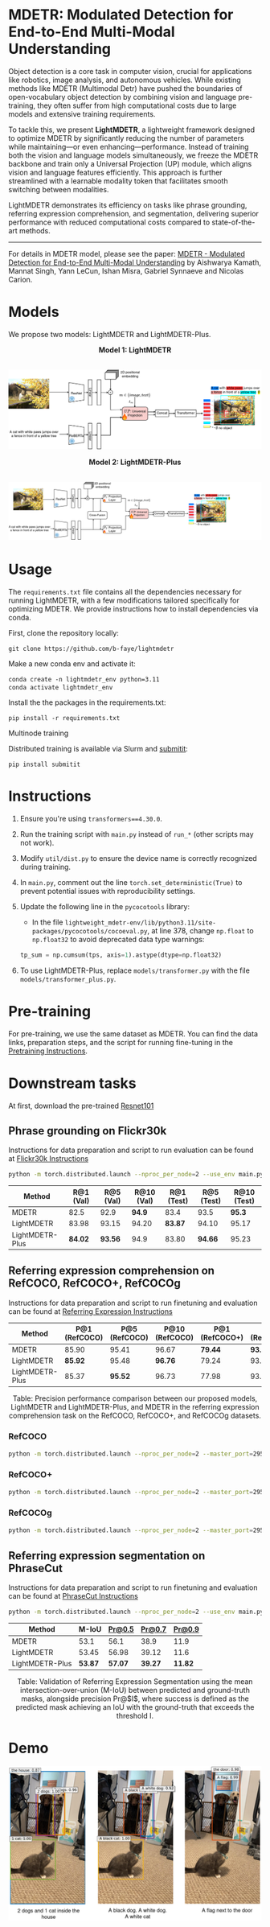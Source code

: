 **MDETR**: Modulated Detection for End-to-End Multi-Modal Understanding
========

Object detection is a core task in computer vision, crucial for applications like robotics, image analysis, and autonomous vehicles. While existing methods like MDETR (Multimodal Detr) have pushed the boundaries of open-vocabulary object detection by combining vision and language pre-training, they often suffer from high computational costs due to large models and extensive training requirements.

To tackle this, we present **LightMDETR**, a lightweight framework designed to optimize MDETR by significantly reducing the number of parameters while maintaining—or even enhancing—performance. Instead of training both the vision and language models simultaneously, we freeze the MDETR backbone and train only a Universal Projection (UP) module, which aligns vision and language features efficiently. This approach is further streamlined with a learnable modality token that facilitates smooth switching between modalities.

LightMDETR demonstrates its efficiency on tasks like phrase grounding, referring expression comprehension, and segmentation, delivering superior performance with reduced computational costs compared to state-of-the-art methods.

--- 

For details in MDETR model, please see the paper: [MDETR - Modulated Detection for End-to-End Multi-Modal Understanding](https://arxiv.org/abs/2104.12763) by Aishwarya Kamath, Mannat Singh, Yann LeCun, Ishan Misra, Gabriel Synnaeve and Nicolas Carion.

# Models
We propose two models: LightMDETR and LightMDETR-Plus.

<center><b>Model 1: LightMDETR</b></center><br>

![lightmdetr](images/lightmdetr.png)

<center><b>Model 2: LightMDETR-Plus</b></center><br>

![lightmdetr-plus](images/lightmdetr-plus.png)


# Usage
The `requirements.txt` file contains all the dependencies necessary for running LightMDETR, with a few modifications tailored specifically for optimizing MDETR.
We provide instructions how to install dependencies via conda.

First, clone the repository locally:
```
git clone https://github.com/b-faye/lightmdetr
```

Make a new conda env and activate it: 
```
conda create -n lightmdetr_env python=3.11
conda activate lightmdetr_env
```

Install the the packages in the requirements.txt:
```
pip install -r requirements.txt
```

Multinode training

Distributed training is available via Slurm and [submitit](https://github.com/facebookincubator/submitit):
```
pip install submitit
```


# Instructions

1. Ensure you're using `transformers==4.30.0`.

2. Run the training script with `main.py` instead of `run_*` (other scripts may not work).

3. Modify `util/dist.py` to ensure the device name is correctly recognized during training.

4. In `main.py`, comment out the line `torch.set_deterministic(True)` to prevent potential issues with reproducibility settings.

5. Update the following line in the `pycocotools` library:
   - In the file `lightweight_mdetr-env/lib/python3.11/site-packages/pycocotools/cocoeval.py`, at line 378, change `np.float` to `np.float32` to avoid deprecated data type warnings:
   ```python
   tp_sum = np.cumsum(tps, axis=1).astype(dtype=np.float32)
   ```
6. To use LightMDETR-Plus, replace `models/transformer.py` with the file `models/transformer_plus.py`.


# Pre-training
For pre-training, we use the same dataset as MDETR. You can find the data links, preparation steps, and the script for running fine-tuning in the [Pretraining Instructions](.github/pretrain.md).



# Downstream tasks
At first, download the pre-trained [Resnet101](https://zenodo.org/record/4721981/files/pretrained_resnet101_checkpoint.pth?download=1) 


## Phrase grounding on Flickr30k
Instructions for data preparation and script to run evaluation can be found at [Flickr30k Instructions](.github/flickr.md)

```bash
python -m torch.distributed.launch --nproc_per_node=2 --use_env main.py --dataset_config configs/flickr.json --resume https://zenodo.org/record/4721981/files/flickr_merged_res

```

| Method         | R@1  (Val) | R@5  (Val) | R@10 (Val) | R@1  (Test) | R@5  (Test) | R@10 (Test) |
|----------------|------------|------------|------------|-------------|-------------|-------------|
| MDETR          | 82.5       | 92.9       | **94.9**   | 83.4        | 93.5        | **95.3**    |
| LightMDETR     | 83.98      | 93.15      | 94.20      | **83.87**   | 94.10       | 95.17       |
| LightMDETR-Plus| **84.02**  | **93.56**  | 94.9       | 83.80       | **94.66**   | 95.23       |



## Referring expression comprehension on RefCOCO, RefCOCO+, RefCOCOg
Instructions for data preparation and script to run finetuning and evaluation can be found at [Referring Expression Instructions](.github/refexp.md)

| Method          | P@1 (RefCOCO) | P@5 (RefCOCO) | P@10 (RefCOCO) | P@1 (RefCOCO+) | P@5 (RefCOCO+) | P@10 (RefCOCO+) | P@1 (RefCOCOg) | P@5 (RefCOCOg) | P@10 (RefCOCOg) |
|-----------------|---------------|---------------|----------------|----------------|----------------|----------------|----------------|----------------|-----------------|
| MDETR           | 85.90         | 95.41         | 96.67          | **79.44**       | **93.95**       | **95.51**       | 80.88          | 94.19          | 95.97           |
| LightMDETR      | **85.92**     | 95.48         | **96.76**      | 79.24           | 93.83           | 95.26           | **80.97**      | **94.87**      | 96.30           |
| LightMDETR-Plus | 85.37         | **95.52**     | 96.73          | 77.98           | 93.85           | 95.47           | 80.24          | 94.26          | **96.56**       |

<center>Table: Precision performance comparison between our proposed models, LightMDETR and LightMDETR-Plus, and MDETR in the referring expression comprehension task on the RefCOCO, RefCOCO+, and RefCOCOg datasets.</center>


### RefCOCO 

```bash
python -m torch.distributed.launch --nproc_per_node=2 --master_port=29500 --use_env main.py --output-dir RefCOCO --dataset_config configs/refcoco.json --batch_size 4 --load pretrained_resnet101_checkpoint.pth --ema --text_encoder_lr 1e-5 --lr 5e-5

```
### RefCOCO+

```bash
python -m torch.distributed.launch --nproc_per_node=2 --master_port=29500 --use_env main.py --output-dir RefCOCO --dataset_config configs/refcoco+.json --batch_size 4 --load pretrained_resnet101_checkpoint.pth --ema --text_encoder_lr 1e-5 --lr 5e-5

```
### RefCOCOg
```bash
python -m torch.distributed.launch --nproc_per_node=2 --master_port=29500 --use_env main.py --output-dir RefCOCO --dataset_config configs/refcocog.json --batch_size 4 --load pretrained_resnet101_checkpoint.pth --ema --text_encoder_lr 1e-5 --lr 5e-5

```

## Referring expression segmentation on PhraseCut
Instructions for data preparation and script to run finetuning and evaluation can be found at [PhraseCut Instructions](.github/phrasecut.md)

```bash
python -m torch.distributed.launch --nproc_per_node=2 --use_env main.py --dataset_config configs/phrasecut.json --output-dir PhraseCut --epochs 10 --lr_drop 11 --load pretrained_resnet101_checkpoint.pth --ema --text_encoder_lr 1e-5 --lr 5e-5
```

| Method          | M-IoU | Pr@0.5 | Pr@0.7 | Pr@0.9 |
|-----------------|-------|--------|--------|--------|
| MDETR           | 53.1  | 56.1   | 38.9   | 11.9   |
| LightMDETR      | 53.45 | 56.98  | 39.12  | 11.6   |
| LightMDETR-Plus | **53.87** | **57.07** | **39.27** | **11.82** |

<center>Table: Validation of Referring Expression Segmentation using the mean intersection-over-union (M-IoU) between predicted and ground-truth masks, alongside precision Pr@$I$, where success is defined as the predicted mask achieving an IoU with the ground-truth that exceeds the threshold I.</center>

# Demo

![lightmdetr](images/detection.png)
